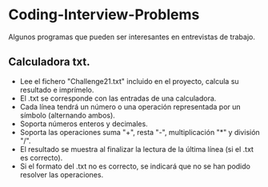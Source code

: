 # Coding-Interview-Problems
Algunos programas que pueden ser interesantes en entrevistas de trabajo.

## Calculadora txt.
  - Lee el fichero "Challenge21.txt" incluido en el proyecto, calcula su
  resultado e imprímelo.
  - El .txt se corresponde con las entradas de una calculadora.
  - Cada línea tendrá un número o una operación representada por un
    símbolo (alternando ambos).
  - Soporta números enteros y decimales.
  - Soporta las operaciones suma "+", resta "-", multiplicación "*"
    y división "/".
  - El resultado se muestra al finalizar la lectura de la última
    línea (si el .txt es correcto).
  - Si el formato del .txt no es correcto, se indicará que no se han
    podido resolver las operaciones.
